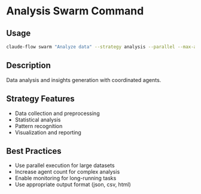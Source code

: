 # Analysis Swarm Command

## Usage

```bash
claude-flow swarm "Analyze data" --strategy analysis --parallel --max-agents 8
```

## Description

Data analysis and insights generation with coordinated agents.

## Strategy Features

- Data collection and preprocessing
- Statistical analysis
- Pattern recognition
- Visualization and reporting

## Best Practices

- Use parallel execution for large datasets
- Increase agent count for complex analysis
- Enable monitoring for long-running tasks
- Use appropriate output format (json, csv, html)
